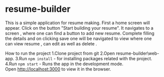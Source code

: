 # resume-builder
This is a simple application for resume making.
First a home screen will appear.
Click on the button "Start building your resume".
It navigates to a screen , where one can find a button to add new resume.
Complete filling the details and on clicking save one will be navigated to view where one can view resume , can edit as well as delete .

How to run the project
1.Clone project from git
2.Open resume-builder\web-app.
3.Run `npm install` - for installing packages related with the project.
4.Run `npm start` - Runs the app in the development mode.\
 Open [http://localhost:3000](http://localhost:3000) to view it in the browser.
